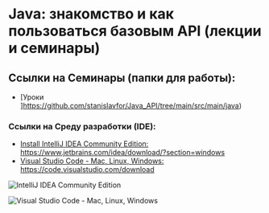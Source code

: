 # Java: знакомство и как пользоваться базовым API (лекции и семинары)


## Ссылки на Семинары (папки для работы):

- [Уроки ]https://github.com/stanislavfor/Java_API/tree/main/src/main/java)


### Ссылки на Среду разработки (IDE):
- [Install IntelliJ IDEA Community Edition:](https://www.jetbrains.com/idea/download/?section=windows) https://www.jetbrains.com/idea/download/?section=windows
- [Visual Studio Code - Mac, Linux, Windows:](https://code.visualstudio.com/download) https://code.visualstudio.com/download


![](https://i.ibb.co/gmWZbCT/IDEA-Community-Edition.png "IntelliJ IDEA Community Edition")

![](https://i.ibb.co/b7SfVfr/vscode-ide.png "Visual Studio Code - Mac, Linux, Windows")


